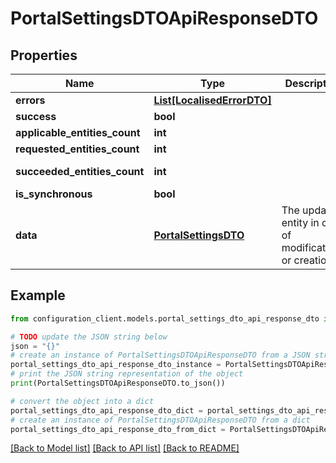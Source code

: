 # PortalSettingsDTOApiResponseDTO


## Properties

Name | Type | Description | Notes
------------ | ------------- | ------------- | -------------
**errors** | [**List[LocalisedErrorDTO]**](LocalisedErrorDTO.md) |  | [optional] 
**success** | **bool** |  | [optional] 
**applicable_entities_count** | **int** |  | [optional] 
**requested_entities_count** | **int** |  | [optional] 
**succeeded_entities_count** | **int** |  | [optional] [readonly] 
**is_synchronous** | **bool** |  | [optional] 
**data** | [**PortalSettingsDTO**](PortalSettingsDTO.md) | The updated entity in case of modifications or creation | [optional] 

## Example

```python
from configuration_client.models.portal_settings_dto_api_response_dto import PortalSettingsDTOApiResponseDTO

# TODO update the JSON string below
json = "{}"
# create an instance of PortalSettingsDTOApiResponseDTO from a JSON string
portal_settings_dto_api_response_dto_instance = PortalSettingsDTOApiResponseDTO.from_json(json)
# print the JSON string representation of the object
print(PortalSettingsDTOApiResponseDTO.to_json())

# convert the object into a dict
portal_settings_dto_api_response_dto_dict = portal_settings_dto_api_response_dto_instance.to_dict()
# create an instance of PortalSettingsDTOApiResponseDTO from a dict
portal_settings_dto_api_response_dto_from_dict = PortalSettingsDTOApiResponseDTO.from_dict(portal_settings_dto_api_response_dto_dict)
```
[[Back to Model list]](../README.md#documentation-for-models) [[Back to API list]](../README.md#documentation-for-api-endpoints) [[Back to README]](../README.md)


